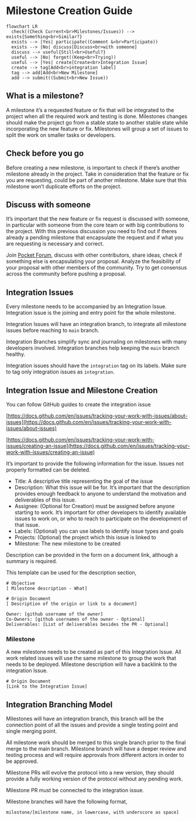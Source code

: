 # Milestone Creation Guide

```mermaid
flowchart LR
  check((Check Current<br>Milestones/Issues)) --> exists{Something<br>Similar?}
  exists --> |Yes| participate((Comment &<br>Participate))
  exists --> |No| discuss[Discuss<br>with someone]
  discuss --> useful{Still<br>Useful?}
  useful --> |No| forget((Keep<br>Trying))
  useful --> |Yes| create[Create<br>Integration Issue]
  create --> tag[Add<br>integration label]
  tag --> add[Add<br>New Milestone]
  add --> submit((Submit<br>New Issue))
```

## What is a milestone?

A milestone it’s a requested feature or fix that will be integrated to the project when all the required work and testing is done. Milestones changes should make the project go from a stable state to another stable state while incorporating the new feature or fix. Milestones will group a set of issues to split the work on smaller tasks or developers.

## Check before you go

Before creating a new milestone, is important to check if there’s another milestone already in the project. Take in consideration that the feature or fix you are requesting, could be part of another milestone. Make sure that this milestone won’t duplicate efforts on the project.

## Discuss with someone

It’s important that the new feature or fix request is discussed with someone, in particular with someone from the core team or with big contributions to the project. With this previous discussion you need to find out if theres already a pending milestone that encapsulate the request and if what you are requesting is necessary and correct.

Join [Pocket Forum](https://forum.pokt.network/), discuss with other contributors, share ideas, check if something else is encapsulating your proposal. Analyze the feasibility of your proposal with other members of the community. Try to get consensus across the community before pushing a proposal.

## Integration Issues

Every milestone needs to be accompanied by an Integration Issue. Integration issue is the joining and entry point for the whole milestone. 

Integration Issues will have an integration branch, to integrate all milestone issues before reaching to `main` branch.

Integration Branches simplify sync and journaling on milestones with many developers involved. Integration branches help keeping the `main` branch healthy.

Integration issues should have the `integration` tag on its labels. Make sure to tag only integration issues as `integration`.

## Integration Issue and Milestone Creation

You can follow GitHub guides to create the integration issue

[https://docs.github.com/en/issues/tracking-your-work-with-issues/about-issues](https://docs.github.com/en/issues/tracking-your-work-with-issues/about-issues)

[https://docs.github.com/en/issues/tracking-your-work-with-issues/creating-an-issue](https://docs.github.com/en/issues/tracking-your-work-with-issues/creating-an-issue)

It’s important to provide the following information for the issue. Issues not properly formatted can be deleted.

- Title: A descriptive title representing the goal of the issue
- Description: What this issue will be for. It’s important that the description provides enough feedback to anyone to understand the motivation and deliverables of this issue.
- Assignee: (Optional for Creation) must be assigned before anyone starting to work. It’s important for other developers to identify available issues to work on, or who to reach to participate on the development of that issue.
- Labels: (Optional) you can use labels to identify issue types and goals
- Projects: (Optional) the project which this issue is linked to
- Milestone: The new milestone to be created

Description can be provided in the form on a document link, although a summary is required.

This template can be used for the description section,

```
# Objective
[ Milestone description - What]

# Origin Document
[ Description of the origin or link to a document]

Owner: [github username of the owner]
Co-Owners: [github usernames of the owner - Optional]
Deliverables: [List of deliverables besides the PR - Optional]
```

### Milestone

A new milestone needs to be created as part of this Integration Issue. All work related issues will use the same milestone to group the work that needs to be deployed. Milestone description will have a backlink to the integration Issue.

```
# Origin Document
[Link to the Integration Issue]
```

## Integration Branching Model

Milestones will have an integration branch, this branch will be the connection point of all the issues and provide a single testing point and single merging point.

All milestone work should be merged to this single branch prior to the final merge to the main branch. Milestone branch will have a deeper review and testing process and will require approvals from different actors in order to be approved.

Milestone PRs will evolve the protocol into a new version, they should provide a fully working version of the protocol without any pending work.

Milestone PR must be connected to the integration issue.

Milestone branches will have the following format,

`milestone/[milestone name, in lowercase, with underscore as space]`